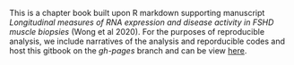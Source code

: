 This is a chapter book built upon R markdown supporting manuscript _Longitudinal measures of RNA expression and disease activity in FSHD muscle biopsies_ (Wong et al 2020). For the purposes of reproducible analysis, we include narratives of the analysis and reporducible codes and host this gitbook on the _gh-pages_ branch and can be view [here](https://fredhutch.github.io/RWellstone_FSHD_muscle_biopsy).
